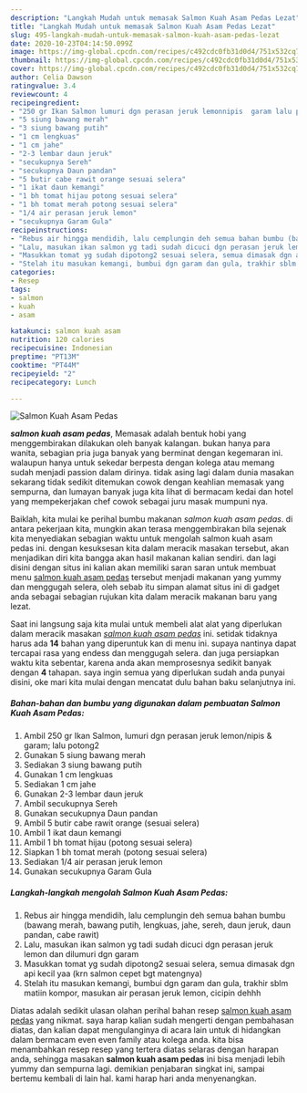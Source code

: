 ```yaml
---
description: "Langkah Mudah untuk memasak Salmon Kuah Asam Pedas Lezat"
title: "Langkah Mudah untuk memasak Salmon Kuah Asam Pedas Lezat"
slug: 495-langkah-mudah-untuk-memasak-salmon-kuah-asam-pedas-lezat
date: 2020-10-23T04:14:50.099Z
image: https://img-global.cpcdn.com/recipes/c492cdc0fb31d0d4/751x532cq70/salmon-kuah-asam-pedas-foto-resep-utama.jpg
thumbnail: https://img-global.cpcdn.com/recipes/c492cdc0fb31d0d4/751x532cq70/salmon-kuah-asam-pedas-foto-resep-utama.jpg
cover: https://img-global.cpcdn.com/recipes/c492cdc0fb31d0d4/751x532cq70/salmon-kuah-asam-pedas-foto-resep-utama.jpg
author: Celia Dawson
ratingvalue: 3.4
reviewcount: 4
recipeingredient:
- "250 gr Ikan Salmon lumuri dgn perasan jeruk lemonnipis  garam lalu potong2"
- "5 siung bawang merah"
- "3 siung bawang putih"
- "1 cm lengkuas"
- "1 cm jahe"
- "2-3 lembar daun jeruk"
- "secukupnya Sereh"
- "secukupnya Daun pandan"
- "5 butir cabe rawit orange sesuai selera"
- "1 ikat daun kemangi"
- "1 bh tomat hijau potong sesuai selera"
- "1 bh tomat merah potong sesuai selera"
- "1/4 air perasan jeruk lemon"
- "secukupnya Garam Gula"
recipeinstructions:
- "Rebus air hingga mendidih, lalu cemplungin deh semua bahan bumbu (bawang merah, bawang putih, lengkuas, jahe, sereh, daun jeruk, daun pandan, cabe rawit)"
- "Lalu, masukan ikan salmon yg tadi sudah dicuci dgn perasan jeruk lemon dan dilumuri dgn garam"
- "Masukkan tomat yg sudah dipotong2 sesuai selera, semua dimasak dgn api kecil yaa (krn salmon cepet bgt matengnya)"
- "Stelah itu masukan kemangi, bumbui dgn garam dan gula, trakhir sblm matiin kompor, masukan air perasan jeruk lemon, cicipin dehhh"
categories:
- Resep
tags:
- salmon
- kuah
- asam

katakunci: salmon kuah asam 
nutrition: 120 calories
recipecuisine: Indonesian
preptime: "PT13M"
cooktime: "PT44M"
recipeyield: "2"
recipecategory: Lunch

---
```



![Salmon Kuah Asam Pedas](https://img-global.cpcdn.com/recipes/c492cdc0fb31d0d4/751x532cq70/salmon-kuah-asam-pedas-foto-resep-utama.jpg)

<b><i>salmon kuah asam pedas</i></b>, Memasak adalah bentuk hobi yang menggembirakan dilakukan oleh banyak kalangan. bukan hanya para wanita, sebagian pria juga banyak yang berminat dengan kegemaran ini. walaupun hanya untuk sekedar berpesta dengan kolega atau memang sudah menjadi passion dalam dirinya. tidak asing lagi dalam dunia masakan sekarang tidak sedikit ditemukan cowok dengan keahlian memasak yang sempurna, dan lumayan banyak juga kita lihat di bermacam kedai dan hotel yang mempekerjakan chef cowok sebagai juru masak mumpuni nya.



Baiklah, kita mulai ke perihal bumbu makanan <i>salmon kuah asam pedas</i>. di antara pekerjaan kita, mungkin akan terasa menggembirakan bila sejenak kita menyediakan sebagian waktu untuk mengolah salmon kuah asam pedas ini. dengan kesuksesan kita dalam meracik masakan tersebut, akan menjadikan diri kita bangga akan hasil makanan kalian sendiri. dan lagi disini dengan situs ini kalian akan memiliki saran saran untuk membuat menu <u>salmon kuah asam pedas</u> tersebut menjadi makanan yang yummy dan menggugah selera, oleh sebab itu simpan alamat situs ini di gadget anda sebagai sebagian rujukan kita dalam meracik makanan baru yang lezat.


Saat ini langsung saja kita mulai untuk membeli alat alat yang diperlukan dalam meracik masakan <u><i>salmon kuah asam pedas</i></u> ini. setidak tidaknya harus ada <b>14</b> bahan yang diperuntuk kan di menu ini. supaya nantinya dapat tercapai rasa yang endess dan menggugah selera. dan juga persiapkan waktu kita sebentar, karena anda akan memprosesnya sedikit banyak dengan <b>4</b> tahapan. saya ingin semua yang diperlukan sudah anda punyai disini, oke mari kita mulai dengan mencatat dulu bahan baku selanjutnya ini.

<!--inarticleads1-->

##### Bahan-bahan dan bumbu yang digunakan dalam pembuatan Salmon Kuah Asam Pedas:

1. Ambil 250 gr Ikan Salmon, lumuri dgn perasan jeruk lemon/nipis &amp; garam; lalu potong2
1. Gunakan 5 siung bawang merah
1. Sediakan 3 siung bawang putih
1. Gunakan 1 cm lengkuas
1. Sediakan 1 cm jahe
1. Gunakan 2-3 lembar daun jeruk
1. Ambil secukupnya Sereh
1. Gunakan secukupnya Daun pandan
1. Ambil 5 butir cabe rawit orange (sesuai selera)
1. Ambil 1 ikat daun kemangi
1. Ambil 1 bh tomat hijau (potong sesuai selera)
1. Siapkan 1 bh tomat merah (potong sesuai selera)
1. Sediakan 1/4 air perasan jeruk lemon
1. Gunakan secukupnya Garam Gula




<!--inarticleads2-->

##### Langkah-langkah mengolah Salmon Kuah Asam Pedas:

1. Rebus air hingga mendidih, lalu cemplungin deh semua bahan bumbu (bawang merah, bawang putih, lengkuas, jahe, sereh, daun jeruk, daun pandan, cabe rawit)
1. Lalu, masukan ikan salmon yg tadi sudah dicuci dgn perasan jeruk lemon dan dilumuri dgn garam
1. Masukkan tomat yg sudah dipotong2 sesuai selera, semua dimasak dgn api kecil yaa (krn salmon cepet bgt matengnya)
1. Stelah itu masukan kemangi, bumbui dgn garam dan gula, trakhir sblm matiin kompor, masukan air perasan jeruk lemon, cicipin dehhh




Diatas adalah sedikit ulasan olahan perihal bahan resep <u>salmon kuah asam pedas</u> yang nikmat. saya harap kalian sudah mengerti dengan pembahasan diatas, dan kalian dapat mengulanginya di acara lain untuk di hidangkan dalam bermacam even even family atau kolega anda. kita bisa menambahkan resep resep yang tertera diatas selaras dengan harapan anda, sehingga masakan <b>salmon kuah asam pedas</b> ini bisa menjadi lebih yummy dan sempurna lagi. demikian penjabaran singkat ini, sampai bertemu kembali di lain hal. kami harap hari anda menyenangkan.
